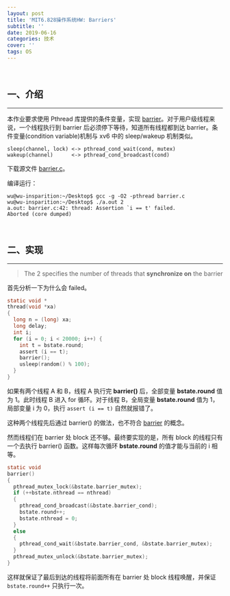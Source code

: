 ```yaml
---
layout: post
title: 'MIT6.828操作系统HW: Barriers'
subtitle: ''
date: 2019-06-16
categories: 技术
cover: ''
tags: OS
---
```

&nbsp;

## 一、介绍

___

本作业要求使用 Pthread 库提供的条件变量，实现 [barrier](https://en.wikipedia.org/wiki/Barrier_(computer_science))。对于用户级线程来说，一个线程执行到 barrier 后必须停下等待，知道所有线程都到达 barrier。条件变量(condition variable)机制与 xv6 中的 sleep/wakeup 机制类似。

```
sleep(channel, lock) <-> pthread_cond_wait(cond, mutex)
wakeup(channel)      <-> pthread_cond_broadcast(cond)
```

下载源文件 [barrier.c](https://pdos.csail.mit.edu/6.828/2018/homework/barrier.c)。

编译运行：

```
wu@wu-insparition:~/Desktop$ gcc -g -O2 -pthread barrier.c 
wu@wu-insparition:~/Desktop$ ./a.out 2
a.out: barrier.c:42: thread: Assertion `i == t' failed.
Aborted (core dumped)
```

&nbsp;

## 二、实现

___


> The 2 specifies the number of threads that **synchronize on** the barrier

首先分析一下为什么会 failed。

```c
static void *
thread(void *xa)
{
  long n = (long) xa;
  long delay;
  int i;
  for (i = 0; i < 20000; i++) {
    int t = bstate.round;
    assert (i == t);
    barrier();
    usleep(random() % 100);
  }
}
```

如果有两个线程 A 和 B，线程 A 执行完 **barrier()** 后，全部变量 **bstate.round** 值为 1。此时线程 B 进入 for 循环。对于线程 B，全局变量 **bstate.round** 值为 1，局部变量 i 为 0，执行 `assert (i == t)` 自然就报错了。

这种两个线程先后通过 barrier() 的做法，也不符合 [barrier](https://en.wikipedia.org/wiki/Barrier_(computer_science)) 的概念。

然而线程们在 barrier 处 block 还不够。最终要实现的是，所有 block 的线程只有一个去执行 barrier() 函数。这样每次循环  **bstate.round** 的值才能与当前的 i 相等。

```c
static void
barrier()
{
  pthread_mutex_lock(&bstate.barrier_mutex);
  if (++bstate.nthread == nthread)
  {
    pthread_cond_broadcast(&bstate.barrier_cond);
    bstate.round++;
    bstate.nthread = 0;
  }
  else
  {
    pthread_cond_wait(&bstate.barrier_cond, &bstate.barrier_mutex);
  }
  pthread_mutex_unlock(&bstate.barrier_mutex);
}
```

这样就保证了最后到达的线程将前面所有在 barrier 处 block 线程唤醒，并保证 `bstate.round++` 只执行一次。